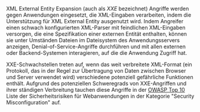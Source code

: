 XML External Entity Expansion (auch als *XXE* bezeichnet) Angriffe werden gegen Anwendungen eingesetzt, die XML-Eingaben verarbeiten, indem die Unterstützung für XML External Entity ausgenutzt wird. Indem Angreifer einen schwach konfigurierten XML-Parser mit feindlichen XML-Eingaben versorgen, die eine Spezifikation einer externen Entität enthalten, können sie unter Umständen Dateien im Dateisystem des Anwendungsservers anzeigen, Denial-of-Service-Angriffe durchführen und mit allen externen oder Backend-Systemen interagieren, auf die die Anwendung Zugriff hat.

XXE-Schwachstellen treten auf, wenn das weit verbreitete XML-Format (ein Protokoll, das in der Regel zur Übertragung von Daten zwischen Browser und Server verwendet wird) verschiedene potenziell gefährliche Funktionen enthält. Aufgrund des potenziellen Schweregrads von XXE-Angriffen und ihrer ständigen Verbreitung tauchen diese Angriffe in der [OWASP Top 10](https://owasp.org/Top10/A05_2021-Security_Misconfiguration/) Liste der Sicherheitsrisiken für Webanwendungen in der Kategorie "Security Misconfiguration" auf.
